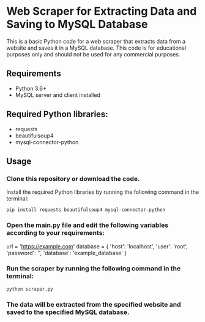 # Web Scraper for Extracting Data and Saving to MySQL Database
This is a basic Python code for a web scraper that extracts data from a website and saves it in a MySQL database. This code is for educational purposes only and should not be used for any commercial purposes.

## Requirements
- Python 3.6+
- MySQL server and client installed
## Required Python libraries:
- requests
- beautifulsoup4
- mysql-connector-python



## Usage

### Clone this repository or download the code.

Install the required Python libraries by running the following command in the terminal:

``` pip install requests beautifulsoup4 mysql-connector-python ```

### Open the main.py file and edit the following variables according to your requirements:

url = 'https://example.com'
database = {
    'host': 'localhost',
    'user': 'root',
    'password': '',
    'database': 'example_database'
}


### Run the scraper by running the following command in the terminal:

``` python scraper.py ```

### The data will be extracted from the specified website and saved to the specified MySQL database.
